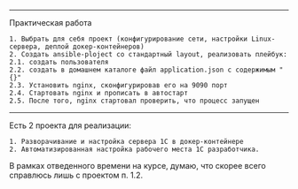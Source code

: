----

Практическая работа
~~~
1. Выбрать для себя проект (конфигурирование сети, настройки Linux-сервера, деплой докер-контейнеров)
2. Создать ansible-ploject со стандартный layout, реализовать плейбук:
2.1. создать пользователя
2.2. создать в домашнем каталоге файл application.json с содержимым "{}"
2.3. Установить nginx, сконфигурировав его на 9090 порт
2.4. Стартовать nginx и прописать в автостарт
2.5. После того, nginx стартовал проверить, что процесс запущен
~~~

----

Есть 2 проекта для реализации:
~~~
1. Разворачивание и настройка сервера 1С в докер-контейнере
2. Автоматизированная настройка рабочего места 1С разработчика.
~~~

В рамках отведенного времени на курсе, думаю, что скорее всего справлюсь лишь с проектом п. 1.2.
